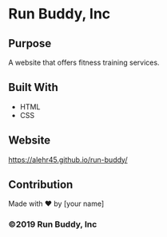 # Run Buddy, Inc

## Purpose
A website that offers fitness training services. 

## Built With
* HTML
* CSS

## Website
 https://alehr45.github.io/run-buddy/

## Contribution
Made with ❤️ by [your name]

### ©️2019 Run Buddy, Inc 
